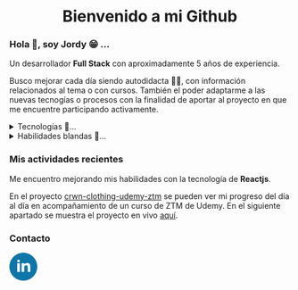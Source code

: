 <h1 align="center">Bienvenido a mi Github</h1>



<h3> Hola 👋, soy Jordy 😁 ...</h3>

<p> Un desarrollador <strong>Full Stack</strong> con aproximadamente 5 años de experiencia. 
</p>
<p>Busco mejorar cada día siendo autodidacta 👨‍🎓, con información relacionados al tema o con cursos. También el poder adaptarme a las nuevas tecnogías o procesos con la finalidad de aportar al proyecto en que me encuentre participando activamente.</p>

<details><summary >Tecnologías 🚀...</summary>
<ul>
    <li>Html</li>
    <li>Css</li>
    <li>Javascript</li>
    <li>ReactJS</li>
    <li>Wordpress, Woocommerce</li>
    <li>Php</li>
    <li>MySql</li>
    <li>Java<li>
</ul>
</details>

<details><summary >Habilidades blandas 🌌...</summary>
<ul>
    <li>Capacidad de escuchar.</li>
    <li>Toma de desiciones.</li>
    <li>Perseverante.</li>
    <li>Pensamiento análitico y crítico</li>
    <li>Trabajo en equipo.</li>
</ul>
</details>

<h3>Mis actividades recientes</h3>
<p>Me encuentro mejorando mis habilidades con la tecnología de <strong>Reactjs</strong>.</p> 
<p>En el proyecto <a href="https://github.com/JordyCA/crwn-clothing-udemy-ztm">crwn-clothing-udemy-ztm</a> se pueden ver mi progreso del día al día en acompañamiento de un curso de ZTM de Udemy. En el siguiente apartado se muestra el proyecto en vivo <a href="https://gregarious-centaur-584e10.netlify.app/">aquí</a>.</p>

<h3>Contacto</h3>
<a href="https://www.linkedin.com/in/jordy-jesus-castro-avenda%C3%B1o-609087106/"><img src="./img/linke.png" width="10%" alt="icon-linkedibn"/></a>